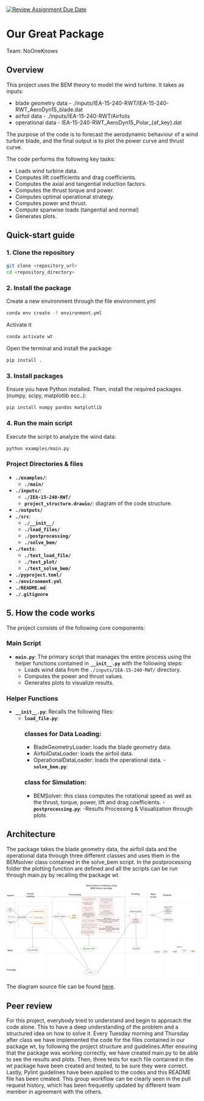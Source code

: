 [![Review Assignment Due Date](https://classroom.github.com/assets/deadline-readme-button-22041afd0340ce965d47ae6ef1cefeee28c7c493a6346c4f15d667ab976d596c.svg)](https://classroom.github.com/a/zjSXGKeR)
# Our Great Package

Team: NoOneKnows

## Overview

This project uses the BEM theory to model the wind turbine. It takes as inputs:
 - blade geometry data - ./inputs/IEA-15-240-RWT/IEA-15-240-RWT_AeroDyn15_blade.dat
 - airfoil data - ./inputs/IEA-15-240-RWT/Airfoils
 - operational data - IEA-15-240-RWT_AeroDyn15_Polar_{af_key}.dat

The purpose of the code is to forecast the aerodynamic behaviour of a wind turbine blade, and the final output is to plot the power curve and thrust curve.


The code performs the following key tasks:
- Loads wind turbine data.
- Computes lift coefficients and drag coefficients.
- Computes the axial and tangential induction factors.
- Computes the thrust torque and power.
- Computes optimal operational strategy.
- Computes power and thrust.
- Compute spanwise loads (tangential and normal)
- Generates plots.

## Quick-start guide

### 1. Clone the repository
```sh
git clone <repository_url>
cd <repository_directory>
```

### 2. Install the package
Create a new environment through the file environment.yml
```sh
conda env create -f environment.yml
```
Activate it
```sh
conda activate wt
```

Open the terminal and install the package:
```sh
pip install .
```

### 3. Install packages
Ensure you have Python installed. Then, install the required packages (numpy, scipy, matplotlib ecc..):

```sh
pip install numpy pandas matplotlib
```

### 4. Run the main script
Execute the script to analyze the wind data:
```sh
python examples/main.py
```

### **Project Directories & files**
- **`./examples/`**: 
    - **`./main/`** 
- **`./inputs/`**:
  - **`./IEA-15-240-RWT/`** 
  - **`project_structure.drawio/`**: diagram of the code structure.
- **`./outputs/`** 
- **`./src`**:
    - **`./__init__/`**
    - **`./load_files/`**
    - **`./postprocessing/`**
    - **`./solve_bem/`**
- **`./tests`**:
    - **`./test_load_file/`**
    - **`./test_plot/`**
    - **`./test_solve_bem/`** 
- **`./pyproject.toml/`**
- **`./environment.yml`**
- **`./README.md`**:
- **`./.gitignore`**

## 5. How the code works

The project consists of the following core components:

### **Main Script**
- **`main.py`**: The primary script that manages the entire process using the helper functions contained in **`__init__.py`** with the following steps:
  - Loads wind data from the `./inputs/IEA-15-240-RWT/` directory.
  - Computes the power and thrust values.
  - Generates plots to visualize results.

### **Helper Functions**
- **`__init__.py`**: Recalls the following files:
    - **`load_file.py`**:
      ### classes for Data Loading:
      - BladeGeometryLoader: loads the blade geometry data.
      - AirfoilDataLoader: loads the airfoil data. 
      - OperationalDataLoader: loads the operational data. 
    -**`solve_bem.py`**:
      ### class for Simulation:
      - BEMSolver: this class computes the rotational speed as well as the thrust, torque, power, lift and drag coefficients.
    -**`postprocessing.py`**:
      -Results Processing & Visualization through plots

## Architecture

The package takes the blade geometry data, the airfoil data and the operational data through three different classes and uses them in the BEMsolver class contained in the solve_bem script. In the postprocessing folder the plotting function are defined and all the scripts can be run through main.py by recalling the package wt.

![alt text](inputs/Diagram.png)

The diagram source file can be found [here](inputs/project_structure.drawio).

## Peer review

For this project, everybody tried to understand and begin to approach the code alone. This to have a deep understanding of the problem and a structured idea on how to solve it. 
Every Tuesday morning and Thursday after class we have implemented the code for the files contained in our package wt, by following the project structure and guidelines.After ensuring that the package was working correctly, we have created main.py to be able to see the results and plots.
Then, three tests for each file contained in the wt package have been created and tested, to be sure they were correct.
Lastly, Pylint guidelines have been applied to the codes and this README file has been created.
This group workflow can be clearly seen in the pull request history, which has been frequently updated by different team member in agreement with the others. 